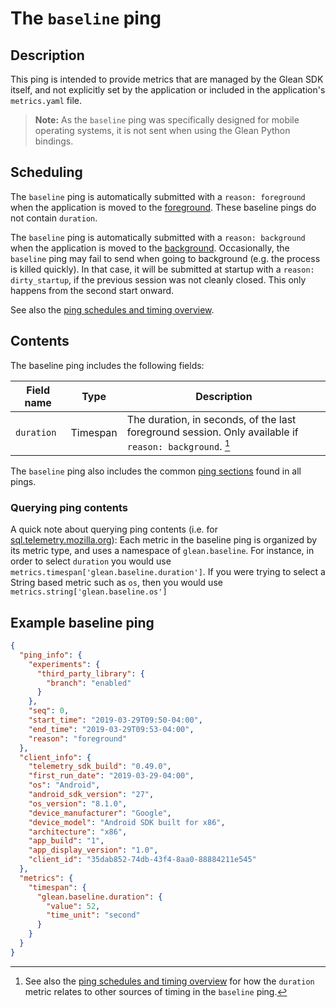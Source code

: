 # The `baseline` ping

## Description

This ping is intended to provide metrics that are managed by the Glean SDK itself, and not explicitly set by the application or included in the application's `metrics.yaml` file.

> **Note:** As the `baseline` ping was specifically designed for mobile operating systems, it is not sent when using the Glean Python bindings.

## Scheduling

The `baseline` ping is automatically submitted with a `reason: foreground` when the application is moved to the [foreground](index.md#defining-background-state).  These baseline pings do not contain `duration`.

The `baseline` ping is automatically submitted with a `reason: background` when the application is moved to the [background](index.md#defining-background-state).
Occasionally, the `baseline` ping may fail to send when going to background (e.g. the process is killed quickly).  In that case, it will be submitted at startup with a `reason: dirty_startup`, if the previous session was not cleanly closed. This only happens from the second start onward.

See also the [ping schedules and timing overview](ping-schedules-and-timings.html).

## Contents

The baseline ping includes the following fields:

| Field name | Type | Description |
|---|---|---|
| `duration` | Timespan | The duration, in seconds, of the last foreground session. Only available if `reason: background`. [^1] |

[^1]: See also the [ping schedules and timing overview](ping-schedules-and-timings.html) for how the `duration` metric relates to other sources of timing in the `baseline` ping.

The `baseline` ping also includes the common [ping sections](index.md#ping-sections) found in all pings.

### Querying ping contents

A quick note about querying ping contents (i.e. for [sql.telemetry.mozilla.org](https://sql.telemetry.mozilla.org)):  Each metric in the baseline ping is organized by its metric type, and uses a namespace of `glean.baseline`. For instance, in order to select `duration` you would use `metrics.timespan['glean.baseline.duration']`. If you were trying to select a String based metric such as `os`, then you would use `metrics.string['glean.baseline.os']`

## Example baseline ping

```json
{
  "ping_info": {
    "experiments": {
      "third_party_library": {
        "branch": "enabled"
      }
    },
    "seq": 0,
    "start_time": "2019-03-29T09:50-04:00",
    "end_time": "2019-03-29T09:53-04:00",
    "reason": "foreground"
  },
  "client_info": {
    "telemetry_sdk_build": "0.49.0",
    "first_run_date": "2019-03-29-04:00",
    "os": "Android",
    "android_sdk_version": "27",
    "os_version": "8.1.0",
    "device_manufacturer": "Google",
    "device_model": "Android SDK built for x86",
    "architecture": "x86",
    "app_build": "1",
    "app_display_version": "1.0",
    "client_id": "35dab852-74db-43f4-8aa0-88884211e545"
  },
  "metrics": {
    "timespan": {
      "glean.baseline.duration": {
        "value": 52,
        "time_unit": "second"
      }
    }
  }
}
```
